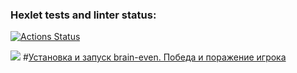 ### Hexlet tests and linter status:
[![Actions Status](https://github.com/StanislavOkopnyi/python-project-49/workflows/hexlet-check/badge.svg)](https://github.com/StanislavOkopnyi/python-project-49/actions)

<a href="https://codeclimate.com/github/StanislavOkopnyi/python-project-49/maintainability"><img src="https://api.codeclimate.com/v1/badges/d6d71bf38d4aa1f89148/maintainability" /></a>
#[Установка и запуск brain-even. Победа и поражение игрока](https://asciinema.org/a/F7gZxyMC02InzQvbVn56Qzaxs)
